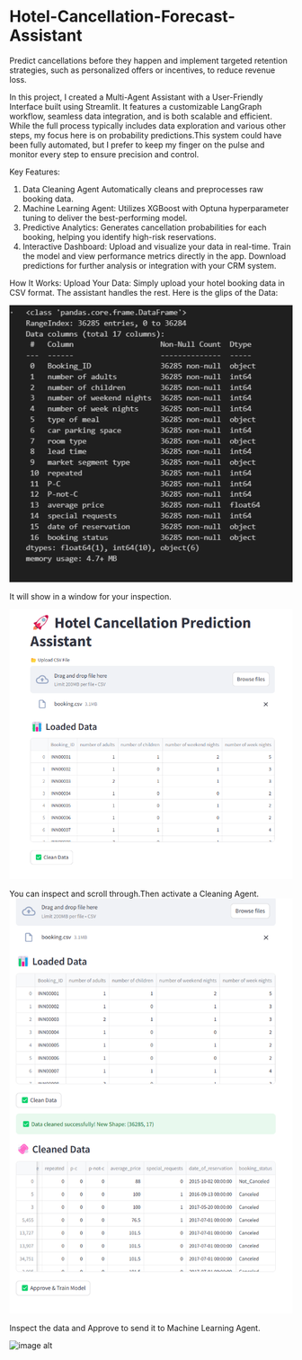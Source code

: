 # Hotel-Cancellation-Forecast-Assistant
Predict cancellations before they happen and implement targeted retention strategies, such as personalized offers or incentives, to reduce revenue loss.

In this project, I created a Multi-Agent Assistant with a User-Friendly Interface built using Streamlit. It features a customizable LangGraph workflow, seamless data integration, and is both scalable and efficient. While the full process typically includes data exploration and various other steps, my focus here is on probability predictions.This system could have been fully automated, but I prefer to keep my finger on the pulse and monitor every step to ensure precision and control.

Key Features:
1. Data Cleaning Agent
Automatically cleans and preprocesses raw booking data.
2. Machine Learning Agent:
Utilizes XGBoost with Optuna hyperparameter tuning to deliver the best-performing model.
3. Predictive Analytics:
Generates cancellation probabilities for each booking, helping you identify high-risk reservations.
4. Interactive Dashboard:
Upload and visualize your data in real-time.
Train the model and view performance metrics directly in the app.
Download predictions for further analysis or integration with your CRM system.

How It Works:
Upload Your Data:
Simply upload your hotel booking data in CSV format. The assistant handles the rest.
Here is the glips of the Data:

![image alt](https://github.com/boprosv/Hotel-Cancellation-Forecast-Assistant/blob/main/Screenshot%202025-03-05%20132321.png?raw=true)

It will show in a window for your inspection.

![image alt](https://github.com/boprosv/Hotel-Cancellation-Forecast-Assistant/blob/main/Screenshot%202025-03-05%20173732.png?raw=true)

You can inspect and scroll through.Then activate a Cleaning Agent.
![image alt](https://github.com/boprosv/Hotel-Cancellation-Forecast-Assistant/blob/main/Screenshot%202025-03-05%20174100.png?raw=true)

Inspect the data and Approve to send it to Machine Learning Agent.

![image alt]()

